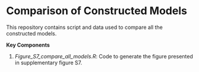 # **Comparison of Constructed Models**
This repository contains script and data used to compare all the constructed models.

**Key Components**
1. *Figure_S7_compare_all_models.R*: Code to generate the figure presented in supplementary figure S7.
